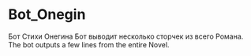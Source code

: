 # Bot_Onegin
Бот Стихи Онегина
Бот выводит несколько сторчек из всего Романа.
The bot outputs a few lines from the entire Novel.

